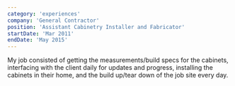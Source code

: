 ```yaml
---
category: 'experiences'
company: 'General Contractor'
position: 'Assistant Cabinetry Installer and Fabricator'
startDate: 'Mar 2011'
endDate: 'May 2015'
---
```


My job consisted of getting the measurements/build specs for the cabinets, interfacing with the client daily for updates and progress, installing the cabinets in their home, and the build up/tear down of the job site every day.
